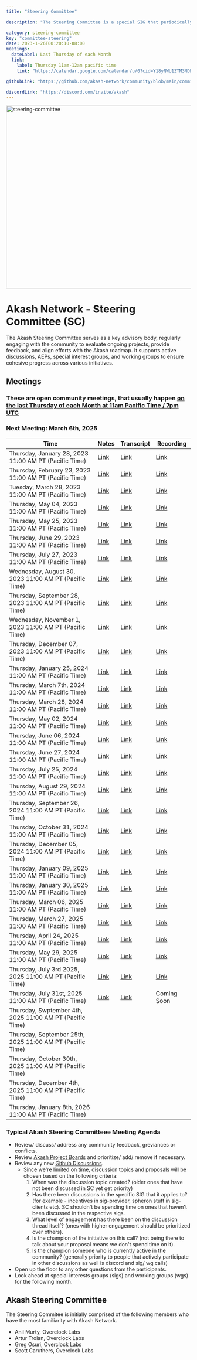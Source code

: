 ```yaml
---
title: "Steering Committee"

description: "The Steering Committee is a special SIG that periodically evaluates the list of projects, prioritizes/adds/removes items and decides which SIG or WG is best suited to tackle the project. The Steering Committee also regularly meets to incorporate learnings to improve how the Akash Network community operates and will perform conflict resolution as necessary."

category: steering-committee
key: "committee-steering"
date: 2023-1-26T00:20:10-08:00
meetings:
  dateLabel: Last Thursday of each Month
  link:
    label: Thursday 11am-12am pacific time
    link: "https://calendar.google.com/calendar/u/0?cid=Y18yNWU1ZTM3NDhlNGM0YWI3YTU1ZjQxZmJjNWViZWJjYzBhMDNiNDBmYjAyODc4NWYxNDE1OWJmYWViZWExMmUyQGdyb3VwLmNhbGVuZGFyLmdvb2dsZS5jb20"

githubLink: "https://github.com/akash-network/community/blob/main/committee-steering"

discordLink: "https://discord.com/invite/akash"
---
```

<img width="2000" height="500" alt="steering-committee" src="https://github.com/user-attachments/assets/078d98c1-5499-4302-8ebe-914876ea37c7" />

# Akash Network - Steering Committee (SC)

The Akash Steering Committee serves as a key advisory body, regularly engaging with the community to evaluate ongoing projects, provide feedback, and align efforts with the Akash roadmap. It supports active discussions, AEPs, special interest groups, and working groups to ensure cohesive progress across various initiatives.

## Meetings

### These are open community meetings, that usually happen [on the last Thursday of each Month at 11am Pacific Time / 7pm UTC](https://calendar.google.com/calendar/u/0?cid=Y18yNWU1ZTM3NDhlNGM0YWI3YTU1ZjQxZmJjNWViZWJjYzBhMDNiNDBmYjAyODc4NWYxNDE1OWJmYWViZWExMmUyQGdyb3VwLmNhbGVuZGFyLmdvb2dsZS5jb20)

### Next Meeting: March 6th, 2025

| Time                                                    | Notes                                                                                                      | Transcript                                                                                                            | Recording                                                                                                                    |
| ------------------------------------------------------- | ---------------------------------------------------------------------------------------------------------- | --------------------------------------------------------------------------------------------------------------------- | ---------------------------------------------------------------------------------------------------------------------------- |
| Thursday, January 28, 2023 11:00 AM PT (Pacific Time)   | [Link](meetings/001-2023-01-26.md)                                                                         | [Link](meetings/001-2023-01-26.md#transcript)                                                                         | [Link](https://2enqenxqycj4n5z5x5rcir63jecu4gi3bwlznldrswzemmqnanrq.arweave.net/0RsCNvDAk8b3Pb9iJEfbSQVOGRsNl5ascZWyRjINA2M) |
| Thursday, February 23, 2023 11:00 AM PT (Pacific Time)  | [Link](https://github.com/akash-network/community/blob/main/committee-steering/meetings/002-2023-02-23.md) | [Link](https://github.com/akash-network/community/blob/main/committee-steering/meetings/002-2023-02-23.md#transcript) | [Link](https://itizumwznjvmnc76rwwmatmahfdmiu4e62y2cb4yt4fqcvf4dq6q.arweave.net/RNGaMtlqasaL_o2swE2AOUbEU4T2saEHmJ8LAVS8HD0) |
| Tuesday, March 28, 2023 11:00 AM PT (Pacific Time)      | [Link](https://github.com/akash-network/community/blob/main/committee-steering/meetings/003-2023-03-28.md) | [Link](https://github.com/akash-network/community/blob/main/committee-steering/meetings/003-2023-03-28.md#transcript) | [Link](https://hnikzwcoj3nzztkcpgmllozmwxt5wl62h7cswhzzylm7ozoiy4za.arweave.net/O1Cs2E5O25zNQnmYtbsstefbL9o_xSsfOcLZ92XIxzI) |
| Thursday, May 04, 2023 11:00 AM PT (Pacific Time)       | [Link](https://github.com/akash-network/community/blob/main/committee-steering/meetings/004-2023-05-04.md) | [Link](https://github.com/akash-network/community/blob/main/committee-steering/meetings/004-2023-05-04.md#transcript) | [Link](https://mxbrl3erpoqav3rftxthzdsonor7b5k25zd3askk3fk5ke26fida.arweave.net/ZcMV7JF7oAruJZ3mfI5Oa6Pw9VruR7BJStlV1RNeKgY) |
| Thursday, May 25, 2023 11:00 AM PT (Pacific Time)       | [Link](https://github.com/akash-network/community/blob/main/committee-steering/meetings/005-2023-05-25.md) | [Link](https://github.com/akash-network/community/blob/main/committee-steering/meetings/005-2023-05-25.md#transcript) | [Link](https://gx6ojxwsudf2y42om4rpsotbbyd2iluasgkfrudrr4b6ktdirxvq.arweave.net/Nfzk3tKgy6xzTmci-TphDgekLoCRlFjQcY8D5Uxojes) |
| Thursday, June 29, 2023 11:00 AM PT (Pacific Time)      | [Link](https://github.com/akash-network/community/blob/main/committee-steering/meetings/006-2023-06-25.md) | [Link](https://github.com/akash-network/community/blob/main/committee-steering/meetings/006-2023-06-29.md#transcript) | [Link](https://n6o6hg3bmrlh53cz6ykmpokamvnzgusa3vycwvbr4vxmamusuh5q.arweave.net/b53jm2FkVn7sWfYUx7lAZVuTUkDdcCtUMeVuwDKSofs) |
| Thursday, July 27, 2023 11:00 AM PT (Pacific Time)      | [Link](https://github.com/akash-network/community/blob/main/committee-steering/meetings/007-2023-07-27.md) | [Link](https://github.com/akash-network/community/blob/main/committee-steering/meetings/007-2023-07-27.md#transcript) | [Link](https://2uw2d6ylfq3v2btiav5izgx4kvsgcc2s72bb5vvymb5byck4jsca.arweave.net/1S2h-wssN10GaAV6jJr8VWRhC1L-gh7WuGB6HAlcTIQ) |
| Wednesday, August 30, 2023 11:00 AM PT (Pacific Time)   | [Link](https://github.com/akash-network/community/blob/main/committee-steering/meetings/008-2023-08-30.md) | [Link](https://github.com/akash-network/community/blob/main/committee-steering/meetings/008-2023-08-30.md#transcript) | [Link](https://6bmxztaobmi5ox6n3nv5f6hgz7cwn7y7qxkp7ureegcbxswq4yxa.arweave.net/8Fl8zA4LEddfzdtr0vjmz8Vm_x-F1P_SJCGEG8rQ5i4) |
| Thursday, September 28, 2023 11:00 AM PT (Pacific Time) | [Link](https://github.com/akash-network/community/blob/main/committee-steering/meetings/009-2023-09-28.md) | [Link](https://github.com/akash-network/community/blob/main/committee-steering/meetings/009-2023-09-28.md#transcript) | [Link](https://bw2dirmu4darmwcx74o24hzfkjzs7f33grrc5rdihgysff4kxyta.arweave.net/DbQ0RZTgwRZYV_8drh8lUnMvl3s0Yi7EaDmxIpeKviY) |
| Wednesday, November 1, 2023 11:00 AM PT (Pacific Time)  | [Link](https://github.com/akash-network/community/blob/main/committee-steering/meetings/010-2023-11-01.md) | [Link](https://github.com/akash-network/community/blob/main/committee-steering/meetings/010-2023-11-01.md#transcript) | [Link](https://4yrnmjlm3nco2ccfkbkv67s6cfgvgrge7op5dfwnv6gn46mueqxa.arweave.net/5iLWJWzbRO0IRVBVX35eEU1TRMT7n9GWza-M3nmUJC4) |
| Thursday, December 07, 2023 11:00 AM PT (Pacific Time)  | [Link](https://github.com/akash-network/community/blob/main/committee-steering/meetings/011-2023-12-07.md) | [Link](https://github.com/akash-network/community/blob/main/committee-steering/meetings/011-2023-12-07.md#transcript) | [Link](https://k6mud4r2ua6xarj6c5zqtkxw6fzjrvzjzu6eotsyhsmotles2gaq.arweave.net/V5lB8jqgPXBFPhdzCar28XKY1ynNPEdOWDyY6ayS0YE) |
| Thursday, January 25, 2024 11:00 AM PT (Pacific Time)   | [Link](https://github.com/akash-network/community/blob/main/committee-steering/meetings/012-2024-01-25.md) | [Link](https://github.com/akash-network/community/blob/main/committee-steering/meetings/012-2024-01-25.md#transcript) | [Link](https://uh4qrdp5wsvzihnnh7m7conzwkllrei4xawnfsohgjmp5qpjberq.arweave.net/ofkIjf20q5QdrT_Z8Tm5spa4kRy4LNLJxzJY_sHpCSM) |
| Thursday, March 7th, 2024 11:00 AM PT (Pacific Time)    | [Link](https://github.com/akash-network/community/blob/main/committee-steering/meetings/013-2024-03-07.md) | [Link](https://github.com/akash-network/community/blob/main/committee-steering/meetings/013-2024-03-07.md#transcript) | [Link](https://aqjulyegruxs4xdwltfkkxqieagkmqc7dcbewovdw2wk7tj72hka.arweave.net/BBNF4IaNLy5cdlzKpV4IIAymQF8Ygks6o7asr80_0dQ) |
| Thursday, March 28, 2024 11:00 AM PT (Pacific Time)     | [Link](https://github.com/akash-network/community/blob/main/committee-steering/meetings/014-2024-03-28.md) | [Link](https://github.com/akash-network/community/blob/main/committee-steering/meetings/014-2024-03-28.md#transcript) | [Link](https://4wprt5kys3oxjr7ihtu2jgx6mshwts7gzsiv2pfr4qypgrp2xywa.arweave.net/5Z8Z9ViW3XTH6DzppJr-ZI9py-bMkV08seQw80X6viw) |
| Thursday, May 02, 2024 11:00 AM PT (Pacific Time)       | [Link](https://github.com/akash-network/community/blob/main/committee-steering/meetings/015-2024-05-02.md) | [Link](https://github.com/akash-network/community/blob/main/committee-steering/meetings/015-2024-05-02.md#transcript) | [Link](https://s7ymsn3qwdtyyfd5tyjshf4r7a5ticrqhgf7nzpllkmf76gnqmpa.arweave.net/l_DJN3Cw54wUfZ4TI5eR-Ds0CjA5i_bl61qYX_jNgx4) |
| Thursday, June 06, 2024 11:00 AM PT (Pacific Time)      | [Link](https://github.com/akash-network/community/blob/main/committee-steering/meetings/016-2024-06-06.md) | [Link](https://github.com/akash-network/community/blob/main/committee-steering/meetings/016-2024-06-06.md#transcript) | [Link](https://capv32vqn7vrb5u3qvsjn3n6y6swnjkba32ukvydflmqqhrxbswa.arweave.net/EB9d6rBv6xD2m4Vklu2-x6VmpUEG9UVXAyrZCB43DKw) |
| Thursday, June 27, 2024 11:00 AM PT (Pacific Time)      | [Link](https://github.com/akash-network/community/blob/main/committee-steering/meetings/017-2024-06-27.md) | [Link](https://github.com/akash-network/community/blob/main/committee-steering/meetings/017-2024-06-27.md#transcript) | [Link](https://upv27tytyope2fseqvgnnre2au6nmmo65bs2c2fvuxtohsr5bpjq.arweave.net/o-uvzxPDnk0WRIVM1sSaBTzWMd7oZaFotaXm48o9C9M) |
| Thursday, July 25, 2024 11:00 AM PT (Pacific Time)      | [Link](https://github.com/akash-network/community/blob/main/committee-steering/meetings/018-2024-07-25.md) | [Link](https://github.com/akash-network/community/blob/main/committee-steering/meetings/018-2024-07-25.md#transcript) | [Link](https://vowukrgkuwsl7fdoune7kqruamcwsbhm7bh4aic6dse6vyussagq.arweave.net/q61FRMqlpL-UbqNJ9UI0AwVpBOz4T8AgXhyJ6uKSkA0) |
| Thursday, August 29, 2024 11:00 AM PT (Pacific Time)    | [Link](https://github.com/akash-network/community/blob/main/committee-steering/meetings/019-2024-08-29.md) | [Link](https://github.com/akash-network/community/blob/main/committee-steering/meetings/019-2024-08-29.md#transcript) | [Link](https://7rl44hv4pys2lipofrsxd22xmnvysihwvhfn3lttrx6w47u67w5q.arweave.net/_FfOHrx-JaWh7ixlcetXY2uJIPapyt2uc439bn6e_bs) |
| Thursday, September 26, 2024 11:00 AM PT (Pacific Time) | [Link](https://github.com/akash-network/community/blob/main/committee-steering/meetings/020-2024-09-26.md) | [Link](https://github.com/akash-network/community/blob/main/committee-steering/meetings/020-2024-09-26.md#transcript) | [Link](https://otgpsa4db4kpmdhoccmt3giweyqevheemhwjovjfmva2vrsjgtsq.arweave.net/dMz5A4MPFPYM7hCZPZkWJiBKnIRh7JdVJWVBqsZJNOU) |
| Thursday, October 31, 2024 11:00 AM PT (Pacific Time)   | [Link](https://github.com/akash-network/community/blob/main/committee-steering/meetings/021-2024-10-31.md) | [Link](https://github.com/akash-network/community/blob/main/committee-steering/meetings/021-2024-10-31.md#transcript) | [Link](https://h5r73bah365pqfr4x62x5sdut5px4wpprsnd6lu2hcej3x42jkxa.arweave.net/P2P9hAffuvgWPL-1fsh0n19-We-Mmj8umjiInd-aSq4) |
| Thursday, December 05, 2024 11:00 AM PT (Pacific Time)  | [Link](https://github.com/akash-network/community/blob/main/committee-steering/meetings/022-2024-12-05.md) | [Link](https://github.com/akash-network/community/blob/main/committee-steering/meetings/022-2024-12-05.md#transcript) | [Link](https://xkr2kbywumiw7y7cclz2z7uorfwxdwm6gsx4kvqqt3uy4qeirjya.arweave.net/uqOlBxajEW_j4hLzrP6OiW1x2Z40r8VWEJ7pjkCIinA) |
| Thursday, January 09, 2025 11:00 AM PT (Pacific Time)   | [Link](https://github.com/akash-network/community/blob/main/committee-steering/meetings/023-2025-1-09.md)  | [Link](https://github.com/akash-network/community/blob/main/committee-steering/meetings/023-2025-1-09.md#transcript)  | [Link](https://kjr75weuxisrplpudutxpyrioof6353hwzpecxnift7y4e24ekdq.arweave.net/UmP-2JS6JRet9B0nd-Ioc4vt92e2XkFdqCz_jhNcIoc) |
| Thursday, January 30, 2025 11:00 AM PT (Pacific Time)   | [Link](https://github.com/akash-network/community/blob/main/committee-steering/meetings/024-2025-01-30.md) | [Link](https://github.com/akash-network/community/blob/main/committee-steering/meetings/024-2025-01-30.md#transcript) | [Link](https://xfakl3sxiruq3qgfrfcxc5mouukjob5sfbtqx2py2f2musni3gpq.arweave.net/uUCl7ldEaQ3AxYlFcXWOpRSXB7IoZwvp-NF0ykmo2Z8) |
| Thursday, March 06, 2025 11:00 AM PT (Pacific Time)     | [Link](https://github.com/akash-network/community/blob/main/committee-steering/meetings/025-2025-03-06.md) | [Link](https://github.com/akash-network/community/blob/main/committee-steering/meetings/025-2025-03-06.md#transcript) | [Link](https://j2z5ckslh4zlfjlkriqhyrsfyucg72odtkopm7sp4qruyyfgijsa.arweave.net/TrPRKks_MrKlaoogfEZFxQRv6cOanPZ-T-QjTGCmQmQ) |
| Thursday, March 27, 2025 11:00 AM PT (Pacific Time)     | [Link](https://github.com/akash-network/community/blob/main/committee-steering/meetings/026-2025-03-27.md) | [Link](https://github.com/akash-network/community/blob/main/committee-steering/meetings/026-2025-03-27.md#transcript) | [Link](https://gv732dkiwyuvvdzwwof2cpippkom722pvzbhd334r4b55eyhnhra.arweave.net/NX-9DUi2KVqPNrOLoT0PepzP60-uQnHvfI8D3pMHaeI) |
| Thursday, April 24, 2025 11:00 AM PT (Pacific Time)     | [Link](https://github.com/akash-network/community/blob/main/committee-steering/meetings/027-2025-04-24.md) | [Link](https://github.com/akash-network/community/blob/main/committee-steering/meetings/027-2025-04-24.md#transcript) | [Link](https://2xkpkzs4tytpvwgh7tzkc5spywwk3kxcgvkydlcbmikynnxgg7ka.arweave.net/1dT1ZlyeJvrYx_zyoXZPxaytquI1VYGsQWIVhrbmN9Q) |
| Thursday, May 29, 2025 11:00 AM PT (Pacific Time)       | [Link](https://github.com/akash-network/community/blob/main/committee-steering/meetings/028-2025-05-29.md)  | [Link](https://github.com/akash-network/community/blob/main/committee-steering/meetings/028-2025-05-29.md#transcript)  |[Link](https://zfwjpacw6ynl4nfxmak7mifijp7jiqr7bjywnztyaej7ygo6ppca.arweave.net/yWyXgFb2Gr40t2AV9iCoS_6UQj8KcWbmeAET_Bnee8Q) 
| Thursday, July 3rd 2025, 2025 11:00 AM PT (Pacific Time)       |[Link](https://github.com/akash-network/community/blob/main/committee-steering/meetings/029-2025-07-03.md) |[Link](https://ro4537s2pzt7fqlsjs3gkrbzzwrosdsapju7pq2xeffsduufxs6q.arweave.net/i7nd_lp-Z_LBcky2ZUQ5zaLpDkB6affDVyFLIdKFvL0) |[Link](https://github.com/akash-network/community/blob/main/committee-steering/meetings/029-2025-07-03.md#transcript)
| Thursday, July 31st, 2025 11:00 AM PT (Pacific Time)       |[Link](https://github.com/akash-network/community/blob/main/committee-steering/meetings/030-2025-07-31.md)  |[Link](https://github.com/akash-network/community/blob/main/committee-steering/meetings/030-2025-07-31.md#transcript)  | Coming Soon
| Thursday, Swptember 4th, 2025 11:00 AM PT (Pacific Time)       |  |  |
| Thursday, September 25th, 2025 11:00 AM PT (Pacific Time)       |  |  |
| Thursday, October 30th, 2025 11:00 AM PT (Pacific Time)       |  |  |
| Thursday, December 4th, 2025 11:00 AM PT (Pacific Time)       |  |  |
| Thursday, January 8th, 2026 11:00 AM PT (Pacific Time)       |  |  |

### Typical Akash Steering Committeee Meeting Agenda

- Review/ discuss/ address any community feedback, greviances or conflicts.
- Review [Akash Project Boards](https://github.com/orgs/akash-network/projects) and prioritize/ add/ remove if necessary.
- Review any new [Github Discussions](https://github.com/orgs/akash-network/discussions).
  - Since we're limited on time, discussion topics and proposals will be chosen based on the following criteria:
    1. When was the discussion topic created? (older ones that have not been discussed in SC yet get priority)
    2. Has there been discussions in the specific SIG that it applies to? (for example - incentives in sig-provider, spheron stuff in sig-clients etc). SC shouldn't be spending time on ones that haven't been discussed in the respective sigs.
    3. What level of engagement has there been on the discussion thread itself? (ones with higher engagement should be prioritized over others).
    4. Is the champion of the initiative on this call? (not being there to talk about your proposal means we don't spend time on it).
    5. Is the champion someone who is currently active in the community? (generally priority to people that actively participate in other discussions as well is discord and sig/ wg calls)
- Open up the floor to any other questions from the participants.
- Look ahead at special interests groups (sigs) and working groups (wgs) for the following month.

## Akash Steering Committee

The Steering Commitee is initially comprised of the following members who have the most familiarity with Akash Network.

- Anil Murty, Overclock Labs
- Artur Troian, Overclock Labs
- Greg Osuri, Overclock Labs
- Scott Caruthers, Overclock Labs

